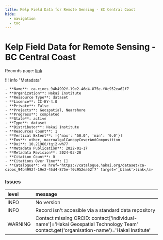 ```yaml
---
title: Kelp Field Data for Remote Sensing - BC Central Coast
hide:
  - navigation
  - toc
---
```


# Kelp Field Data for Remote Sensing - BC Central Coast

Records page: <a href='https://catalogue.hakai.org/dataset/ca-cioos_94b4992f-19e2-46d4-875e-f0c952ea62f7' target='_blank'>link</a>

<div id='map'></div>

!!! info "Metadata"
    
    - **Name**: ca-cioos_94b4992f-19e2-46d4-875e-f0c952ea62f7 
    - **Organization**: Hakai Institute 
    - **Ressource Type**: dataset 
    - **Licence**: CC-BY-4.0 
    - **Private**: False 
    - **Projects**: Geospatial, Nearshore 
    - **Progress**: completed 
    - **State**: active 
    - **Type**: dataset 
    - **Distributor**: Hakai Institute 
    - **Resources Count**: 1 
    - **Vertical Extent**: [{'max': '50.0', 'min': '0.0'}] 
    - **Eov**: other, macroalgalCanopyCoverAndComposition 
    - **Doi**: 10.21966/tqj2-wh77 
    - **Metadata Publication**: 2022-01-17 
    - **Metadata Revision**: 2024-03-20 
    - **Citation Count**: 0 
    - **Citations Over Time**: [] 
    - **Catalogue**: <a href='https://catalogue.hakai.org/dataset/ca-cioos_94b4992f-19e2-46d4-875e-f0c952ea62f7' target='_blank'>link</a> 

### Issues

| level   | message                                                                                                                                 |
|:--------|:----------------------------------------------------------------------------------------------------------------------------------------|
| INFO    | No version                                                                                                                              |
| INFO    | Record isn't accesible via a standard data repository                                                                                   |
| WARNING | Contact missing ORCID: contact['individual-name']='Hakai Geospatial Technology Team' contact.get('organisation-name')='Hakai Institute' |

<script>
   document.addEventListener("DOMContentLoaded", function() {
    var map = L.map('map').setView([51.505, -125.09], 5);
    L.tileLayer('https://tile.openstreetmap.org/{z}/{x}/{y}.png', {
        maxZoom: 19,
        attribution: '&copy; <a href="http://www.openstreetmap.org/copyright">OpenStreetMap</a>'
    }).addTo(map);
    var geojsonFeature = {
        "type": "Feature",
        "properties": {
            "name" : "Kelp Field Data for Remote Sensing - BC Central Coast"
        },
        "geometry": {'type': 'Polygon', 'coordinates': [[[-128.50708007812503, 51.62824753375085], [-128.02917480468753, 51.62824753375085], [-128.02917480468753, 52.08288179572668], [-128.50708007812503, 52.08288179572668], [-128.50708007812503, 51.62824753375085]]]}
    }
    L.geoJSON(geojsonFeature).addTo(map);
   })
</script>
